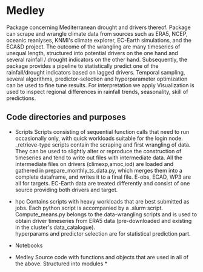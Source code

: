# Medley
Package concerning Mediterranean drought and drivers thereof.
Package can scrape and wrangle climate data from sources such as ERA5, NCEP, oceanic reanlyses, KNMI's climate explorer, EC-Earth simulations, and the ECA&D project.
The outcome of the wrangling are many timeseries of unequal length, structured into potential drivers on the one hand and several rainfall / drought indicators on the other hand.
Subsequently, the package provides a pipeline to statistically predict one of the rainfall/drought indicators based on lagged drivers.
Temporal sampling, several algorithms, predictor-selection and hyperparameter optimization can be used to fine tune results.
For interpretation we apply Visualization is used to inspect regional differences in rainfall trends, seasonality, skill of predictions.

## Code directories and purposes

* Scripts 
Scripts consisting of sequential function calls that need to run occasionally only, with quick workloads suitable for the login node.
\_retrieve-type scripts contain the scraping and first wrangling of data.
They can be used to slightly alter or reproduce the construction of timeseries and tend to write out files with intermediate data.
All the intermediate files on drivers (climexp,amoc,iod) are loaded and gathered in prepare\_monthly\_ts\_data.py, which merges them into a complete dataframe, and writes it to a final file.
E-obs, ECAD, WP3 are all for targets.
EC-Earth data are treated differently and consist of one source providing both drivers and target.

* hpc
Contains scripts with heavy workloads that are best submitted as jobs. Each python script is accompanied by a .slurm script. 
Compute_means.py belongs to the data-wrangling scripts and is used to obtain driver timeseries from ERA5 data (pre-downloaded and existing in the cluster's data_catalogue).  
hyperparams and predictor selection are for statistical prediction part.


* Notebooks


* Medley
Source code with functions and objects that are used in all of the above. Structured into modules 
    * 

